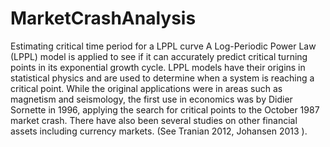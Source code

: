 # MarketCrashAnalysis
Estimating critical time period for a LPPL curve
A Log-Periodic Power Law (LPPL) model is applied to see if it can accurately predict critical turning points in its exponential growth cycle.
LPPL models have their origins in statistical physics and are used to determine when a system is reaching a critical point. 
While the original applications were in areas such as magnetism and seismology, the first use in economics was by Didier Sornette in 1996, 
applying the search for critical points to the October 1987 market crash.
There have also been several studies on other financial assets including currency markets. 
(See Tranian 2012, Johansen 2013 ).
